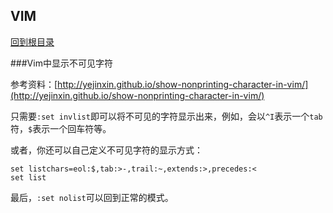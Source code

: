 VIM
------
[回到根目录](./README.md)

###Vim中显示不可见字符

参考资料：[http://yejinxin.github.io/show-nonprinting-character-in-vim/](http://yejinxin.github.io/show-nonprinting-character-in-vim/)

只需要`:set invlist`即可以将不可见的字符显示出来，例如，会以`^I`表示一个`tab`符，`$`表示一个回车符等。

或者，你还可以自己定义不可见字符的显示方式：

    set listchars=eol:$,tab:>-,trail:~,extends:>,precedes:<
    set list

最后，`:set nolist`可以回到正常的模式。
